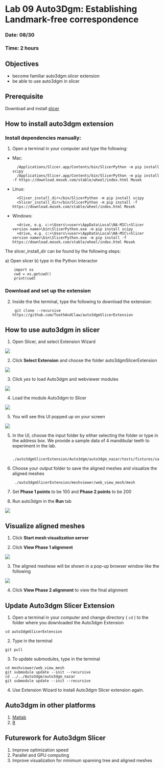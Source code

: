 # Lab 09 Auto3Dgm: Establishing Landmark-free correspondence 
### Date: 08/30
### Time: 2 hours

## Objectives 
* become familiar auto3dgm slicer extension
* be able to use auto3dgm in slicer

## Prerequisite
Download and install [slicer](https://download.slicer.org/)

## How to install auto3dgm extension
### Install dependencies manually:
1) Open a terminal in your computer and type the following: 
- Mac: 

        /Applications/Slicer.app/Contents/bin/SlicerPython -m pip install scipy
        /Applications/Slicer.app/Contents/bin/SlicerPython -m pip install -f https://download.mosek.com/stable/wheel/index.html Mosek
        
- Linux:

        <Slicer_install_dir>/bin/SlicerPython -m pip install scipy
        <Slicer_install_dir>/bin/SlicerPython -m pip install -f https://download.mosek.com/stable/wheel/index.html Mosek
        
- Windows: 

        <drive, e.g. c:>\Users\<user>\AppData\Local\NA-MIC\<Slicer version name>\bin\SlicerPython.exe -m pip install scipy
        <drive, e.g. c:>\Users\<user>\AppData\Local\NA-MIC\<Slicer version name>\bin\SlicerPython.exe -m pip install -f https://download.mosek.com/stable/wheel/index.html Mosek
        
The slicer_install_dir can be found by the following steps:

a) Open slicer
b) type in the Python Interactor

        import os
        cwd = os.getcwd()
        print(cwd)

### Download and set up the extension

2) Inside the the terminal, type the following to download the extension:

        git clone --recursive https://github.com/ToothAndClaw/auto3dgmSlicerExtension

## How to use auto3dgm in slicer
1) Open Slicer, and select Extension Wizard

<img src="images/01.png">

2) Click **Select Extension** and choose the folder auto3dgmSlicerExtension

<img src="images/02.png">

3) Click *yes* to load Auto3dgm and webviewer modules

<img src="images/03.png">

4) Load the module Auto3dgm to Slicer

<img src="images/04.png">

5) You will see this UI popped up on your screen

<img src="images/05.png">

5) In the UI, choose the input folder by either selecting the folder or type in the address box. We provide a sample data of 4 mandibular teeth to experiment in the lab. 

        ./auto3dgmSlicerExtension/Auto3dgm/auto3dgm_nazar/tests/fixtures/sample
        
6) Choose your output folder to save the aligned meshes and visualize the aligned meshes

        ./auto3dgmSlicerExtension/meshviewer/web_view_mesh/mesh

7) Set **Phase 1 points** to be 100 and **Phase 2 points** to be 200

8) Run auto3dgm in the **Run** tab

<img src="images/10.png">

## Visualize aligned meshes
1) Click **Start mesh visualization server**

2) Click **View Phase 1 alignment**

<img src="images/07.png">

3) The aligned meshese will be shown in a pop-up browser window like the following

<img src="images/09.png">

4) Click **View Phase 2 alignment** to view the final alignment

## Update Auto3dgm Slicer Extension
1) Open a terminal in your computer and change directory ( `cd` ) to the folder where you downloaded the Auto3dgm Extension
```
cd auto3dgmSlicerExtension
```

2) Type in the terminal
```
git pull
```

3) To update submodules, type in the terminal
```
cd meshviewer/web_view_mesh
git submodule update --init --recursive
cd ../../Auto3dgm/auto3dgm_nazar
git submodule update --init --recursive
```

4) Use Extension Wizard to install Auto3dgm Slicer extension again. 

## Auto3dgm in other platforms
1) [Matlab](https://github.com/JuliaWinchester/auto3dgm-matlab-gorgon)
2) [R](https://github.com/sayanmuk/Auto3DGM)

## Futurework for Auto3dgm Slicer
1) Improve optimization speed
2) Parallel and GPU computing
3) Improve visualization for minimum spanning tree and aligned meshes





